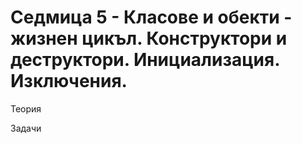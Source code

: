 # Седмица 5 - Класове и обекти - жизнен цикъл. Конструктори и деструктори. Инициализация. Изключения.

Теория

Задачи
